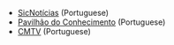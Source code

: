- [SicNotícias](https://sicnoticias.pt/pais/2023-05-02-CanSat-Portugal-ceus-de-Ponte-de-Sor-sao-palco-para-pequenos-satelites-2dc5e4c0?utm_source=site&utm_medium=share&utm_campaign=whatsapp) (Portuguese)
- [Pavilhão do Conhecimento](https://vimeo.com/pavconhecimento) (Portuguese)
- [CMTV](https://www.cm-tv.pt/programas/informacao/falar-global/detalhe/aerodromo-municipal-de-ponte-de-sor-e-a-nova-base-espacial-da-competicao-juvenil-de-satelites?ref=FalarGlobal_DestaquesPrincipais) (Portuguese)
